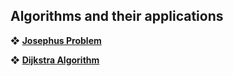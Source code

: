 ## Algorithms and their applications
❖ [**Josephus Problem**](https://github.com/a113ssa/algorithms-and-their-applications/blob/412bfcc8b7830293343d723b3c415d4fcd93a31b/resources/josephus-problem.md)

❖ [**Dijkstra Algorithm**](./resources/dijkstra-algorithm.md)
